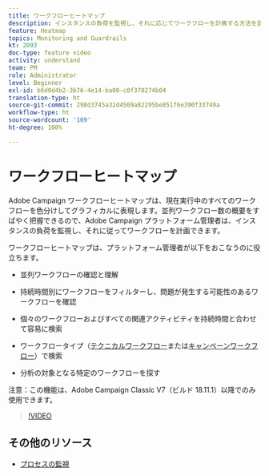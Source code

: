```yaml
---
title: ワークフローヒートマップ
description: インスタンスの負荷を監視し、それに応じてワークフローを計画する方法を説明します。
feature: Heatmap
topics: Monitoring and Guardrails
kt: 2093
doc-type: feature video
activity: understand
team: PM
role: Administrator
level: Beginner
exl-id: b6d0d4b2-3b76-4e14-ba80-c0f370274b04
translation-type: ht
source-git-commit: 298d3745a32d4509a82295be851f6e390f33749a
workflow-type: ht
source-wordcount: '169'
ht-degree: 100%

---
```


# ワークフローヒートマップ

Adobe Campaign ワークフローヒートマップは、現在実行中のすべてのワークフローを色分けしてグラフィカルに表現します。並列ワークフロー数の概要をすばやく把握できるので、Adobe Campaign プラットフォーム管理者は、インスタンスの負荷を監視し、それに従ってワークフローを計画できます。

ワークフローヒートマップは、プラットフォーム管理者が以下をおこなうのに役立ちます。

* 並列ワークフローの確認と理解
* 持続時間別にワークフローをフィルターし、問題が発生する可能性のあるワークフローを確認
* 個々のワークフローおよびすべての関連アクティビティを持続時間と合わせて容易に検索

* ワークフロータイプ（[テクニカルワークフロー](https://docs.adobe.com/content/help/ja-JP/campaign-classic/using/automating-with-workflows/general-operation/building-a-workflow.html#technical-workflows)または[キャンペーンワークフロー](https://docs.adobe.com/content/help/ja-JP/campaign-classic/using/automating-with-workflows/general-operation/building-a-workflow.html#campaign-workflows)）で検索

* 分析の対象となる特定のワークフローを探す

注意：この機能は、Adobe Campaign Classic V7（ビルド 18.11.1）以降でのみ使用できます。

>[!VIDEO](https://video.tv.adobe.com/v/25558?quality=12)

## その他のリソース

* [プロセスの監視](https://docs.adobe.com/content/help/ja-JP/campaign-classic/using/monitoring-campaign-classic/production-procedures/monitoring-processes.html#Workflow_monitoring)
